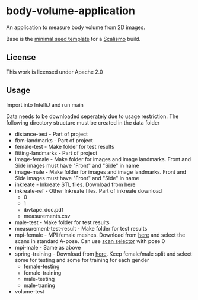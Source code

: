 # body-volume-application

An application to measure body volume from 2D images.

Base is the [minimal seed template](https://github.com/unibas-gravis/minimal-scalismo-seed) for a [Scalismo](https://github.com/unibas-gravis/scalismo) build.

## License

This work is licensed under Apache 2.0

## Usage

Import into IntelliJ and run main

Data needs to be downloaded seperately due to usage restriction. The following directory structure must be created in the data folder

- distance-test - Part of project
- fbm-landmarks - Part of project
- female-test - Make folder for test results
- fitting-landmarks - Part of project
- image-female - Make folder for images and image landmarks. Front and Side images must have "Front" and "Side" in name
- image-male - Make folder for images and image landmarks. Front and Side images must have "Front" and "Side" in name
- inkreate - Inkreate STL files. Download from [here](https://zenodo.org/record/1285624)
- inkreate-ref - Other Inkreate files. Part of inkreate download
	- 0
	- 1
	- ibvtape_doc.pdf
	- measurements.csv
- male-test - Make folder for test results
- measurement-test-result - Make folder for test results
- mpi-female - MPI female meshes. Download from [here](http://faust.is.tue.mpg.de/) and select the scans in standard A-pose. Can use [scan selector](https://github.com/KZM26/MPI-Faust-scan-selector) with pose 0
- mpi-male - Same as above
- spring-training - Download from [here](https://graphics.soe.ucsc.edu/data/BodyModels/). Keep female/male split and select some for testing and some for training for each gender
	- female-testing
	- female-training
	- male-testing
	- male-traning
- volume-test